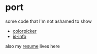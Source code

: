 # port

some code that I'm not ashamed to show

- [colorpicker](https://frellys.github.io/port/colorpicker.html)
- [js-info](https://frellys.github.io/port/js-info.html)

also my [resume](https://frellys.github.io/port/resume.html) lives here

